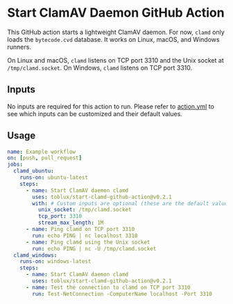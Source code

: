 # Start ClamAV Daemon GitHub Action

This GitHub action starts a lightweight ClamAV daemon. For now, `clamd` only loads the `bytecode.cvd` database. It works on Linux, macOS, and Windows runners.

On Linux and macOS, `clamd` listens on TCP port 3310 and the Unix socket at `/tmp/clamd.socket`. On Windows, `clamd` listens on TCP port 3310.

## Inputs

No inputs are required for this action to run. Please refer to [action.yml](action.yml) to see which inputs can be customized and their default values.

## Usage

```yaml
name: Example workflow
on: [push, pull_request]
jobs:
  clamd_ubuntu:
    runs-on: ubuntu-latest
    steps:
      - name: Start ClamAV daemon clamd
        uses: toblux/start-clamd-github-action@v0.2.1
        with: # Custom inputs are optional (these are the default values)
          unix_socket: /tmp/clamd.socket
          tcp_port: 3310
          stream_max_length: 1M
      - name: Ping clamd on TCP port 3310
        run: echo PING | nc localhost 3310
      - name: Ping clamd using the Unix socket
        run: echo PING | nc -U /tmp/clamd.socket
  clamd_windows:
    runs-on: windows-latest
    steps:
      - name: Start ClamAV daemon clamd
        uses: toblux/start-clamd-github-action@v0.2.1
      - name: Test the connection to clamd on TCP port 3310
        run: Test-NetConnection -ComputerName localhost -Port 3310
```
